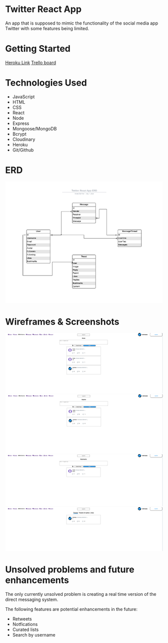 # Twitter React App
An app that is supposed to mimic the functionality of the social media app Twitter with some features being limited.

# Getting Started
[Heroku Link](https://moses-twitter-react.herokuapp.com/)
[Trello board](https://github.com/mosesb1/twitter-react-app/projects/1)


# Technologies Used
- JavaScript
- HTML
- CSS
- React
- Node
- Express
- Mongoose/MongoDB
- Bcrypt
- Cloudinary
- Heroku
- Git/Github

# ERD
![ERD](./public/TwitterERD.png)


# Wireframes & Screenshots

![Home Page](./public/project-screenshots/Screen%20Shot%202022-05-07%20at%208.15.39%20AM.png)
![Explore Page](./public/project-screenshots/Screen%20Shot%202022-05-07%20at%208.16.38%20AM.png)
![Bookmarks](./public/project-screenshots/Screen%20Shot%202022-05-07%20at%208.17.03%20AM.png)
![Profile Page](./public/project-screenshots/Screen%20Shot%202022-05-07%20at%208.17.14%20AM.png)

# Unsolved problems and future enhancements

The only currently unsolved problem is creating a real time version of the direct messaging system.

The following features are potential enhancements in the future:
- Retweets
- Notfications
- Curated lists
- Search by username